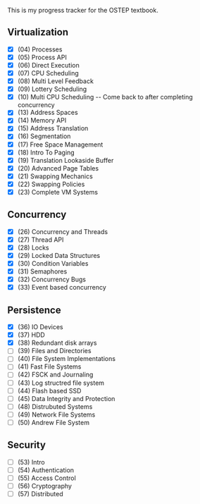 
This is my progress tracker for the OSTEP textbook.

## Virtualization

- [x] (04) Processes
- [x] (05) Process API
- [x] (06) Direct Execution
- [x] (07) CPU Scheduling
- [x] (08) Multi Level Feedback
- [x] (09) Lottery Scheduling
- [x] (10) Multi CPU Scheduling -- Come back to after completing concurrency
- [x] (13) Address Spaces
- [x] (14) Memory API
- [x] (15) Address Translation
- [x] (16) Segmentation
- [x] (17) Free Space Management
- [x] (18) Intro To Paging
- [x] (19) Translation Lookaside Buffer
- [x] (20) Advanced Page Tables
- [x] (21) Swapping Mechanics
- [x] (22) Swapping Policies
- [x] (23) Complete VM Systems

## Concurrency

- [x] (26) Concurrency and Threads
- [x] (27) Thread API
- [x] (28) Locks
- [x] (29) Locked Data Structures
- [x] (30) Condition Variables
- [x] (31) Semaphores
- [x] (32) Concurrency Bugs
- [x] (33) Event based concurrency

## Persistence

- [x] (36) IO Devices
- [x] (37) HDD
- [x] (38) Redundant disk arrays
- [ ] (39) Files and Directories
- [ ] (40) File System Implementations
- [ ] (41) Fast File Systems
- [ ] (42) FSCK and Journaling
- [ ] (43) Log structred file system
- [ ] (44) Flash based SSD
- [ ] (45) Data Integrity and Protection
- [ ] (48) Distrubuted Systems
- [ ] (49) Network File Systems
- [ ] (50) Andrew File System

## Security

- [ ] (53) Intro
- [ ] (54) Authentication
- [ ] (55) Access Control
- [ ] (56) Cryptography
- [ ] (57) Distributed
